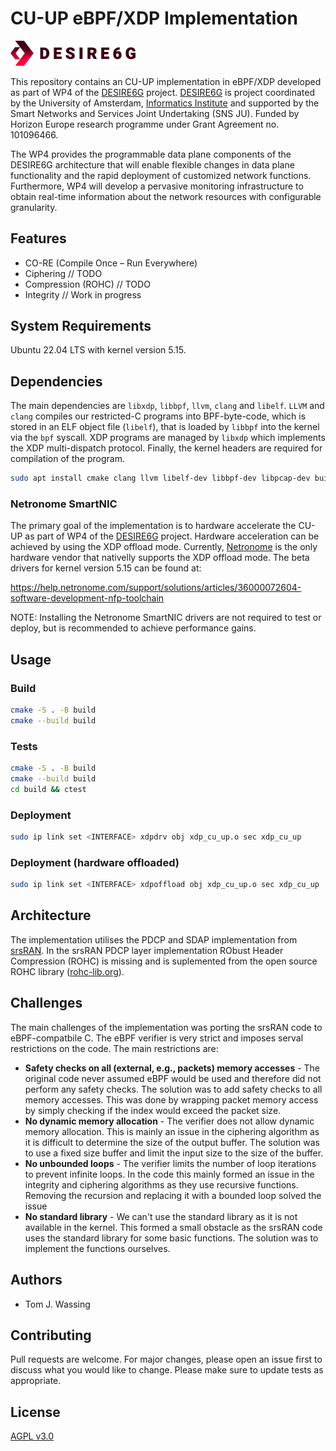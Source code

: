 # CU-UP eBPF/XDP Implementation

<img src="./docs/desire6g-logo.svg" width="200">

This repository contains an CU-UP implementation in eBPF/XDP developed as part of WP4 of the [DESIRE6G](https://desire6g.eu) project. [DESIRE6G](https://desire6g.eu) is project coordinated by the University of Amsterdam, [Informatics Institute](https://ivi.uva.nl) and supported by the Smart Networks and Services Joint Undertaking (SNS JU). Funded by Horizon Europe research programme under Grant Agreement no. 101096466.

The WP4 provides the programmable data plane components of the DESIRE6G architecture that will enable flexible changes in data plane functionality and the rapid deployment of customized network functions. Furthermore, WP4 will develop a pervasive monitoring infrastructure to obtain real-time information about the network resources with configurable granularity.

## Features

- CO-RE (Compile Once – Run Everywhere)
- Ciphering // TODO
- Compression (ROHC) // TODO
- Integrity // Work in progress

## System Requirements
Ubuntu 22.04 LTS with kernel version 5.15.

## Dependencies
The main dependencies are `libxdp`, `libbpf`, `llvm`, `clang` and
`libelf`. `LLVM` and `clang` compiles our restricted-C programs into BPF-byte-code, which is stored in an ELF object file (`libelf`), that is loaded by `libbpf` into the kernel via the `bpf` syscall. XDP programs are managed by `libxdp` which implements the XDP multi-dispatch protocol. Finally, the kernel headers are required for compilation of the program.

```sh
sudo apt install cmake clang llvm libelf-dev libbpf-dev libpcap-dev build-essential linux-headers-$(uname -r) linux-tools-common linux-tools-generic tcpdump
```

### Netronome SmartNIC
The primary goal of the implementation is to hardware accelerate the CU-UP as part of WP4 of the [DESIRE6G](https://desire6g.eu) project. Hardware acceleration can be achieved by using the XDP offload mode. Currently, [Netronome](https://www.netronome.com) is the only hardware vendor that nativelly supports the XDP offload mode. The beta drivers for kernel version 5.15 can be found at:

https://help.netronome.com/support/solutions/articles/36000072604-software-development-nfp-toolchain

NOTE: Installing the Netronome SmartNIC drivers are not required to test or deploy, but is recommended to achieve performance gains.

## Usage

### Build
```sh
cmake -S . -B build
cmake --build build
```

### Tests
```sh
cmake -S . -B build
cmake --build build
cd build && ctest
```

### Deployment
```sh
sudo ip link set <INTERFACE> xdpdrv obj xdp_cu_up.o sec xdp_cu_up
```

### Deployment (hardware offloaded)
```sh
sudo ip link set <INTERFACE> xdpoffload obj xdp_cu_up.o sec xdp_cu_up
```

## Architecture
The implementation utilises the PDCP and SDAP implementation from [srsRAN](https://github.com/srsran/srsRAN_Project). In the srsRAN PDCP layer implementation RObust Header Compression (ROHC) is missing and is suplemented from the open source ROHC library ([rohc-lib.org](https://rohc-lib.org)).

## Challenges
The main challenges of the implementation was porting the srsRAN code to eBPF-compatbile C. The eBPF verifier is very strict and imposes serval restrictions on the code. The main restrictions are:

- **Safety checks on all (external, e.g., packets) memory accesses** - The original code never assumed eBPF would be used and therefore did not perform any safety checks. The solution was to add safety checks to all memory accesses. This was done by wrapping packet memory access by simply checking if the index would exceed the packet size. 
- **No dynamic memory allocation** - The verifier does not allow dynamic memory allocation. This is mainly an issue in the ciphering algorithm as it is difficult to determine the size of the output buffer. The solution was to use a fixed size buffer and limit the input size to the size of the buffer.
- **No unbounded loops** - The verifier limits the number of loop iterations to prevent infinite loops. In the code this mainly formed an issue in the integrity and ciphering algorithms as they use recursive functions. Removing the recursion and replacing it with a bounded loop solved the issue
- **No standard library** - We can't use the standard library as it is not available in the kernel. This formed a small obstacle as the srsRAN code uses the standard library for some basic functions. The solution was to implement the functions ourselves.


## Authors
- Tom J. Wassing

## Contributing

Pull requests are welcome. For major changes, please open an issue first to discuss what you would like to change. Please make sure to update tests as appropriate.

## License

[AGPL v3.0](https://github.com/srsran/srsRAN_Project/blob/main/LICENSE)